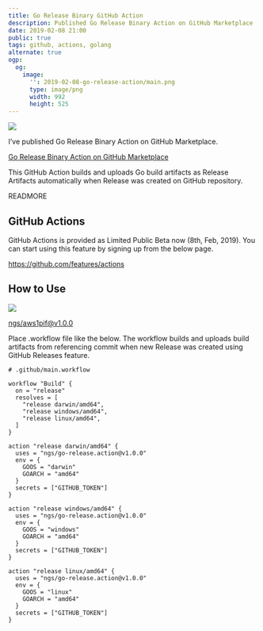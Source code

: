 ```yaml
---
title: Go Release Binary GitHub Action
description: Published Go Release Binary Action on GitHub Marketplace
date: 2019-02-08 21:00
public: true
tags: github, actions, golang
alternate: true
ogp:
  og:
    image:
      '': 2019-02-08-go-release-action/main.png
      type: image/png
      width: 992
      height: 525
---
```


![](2019-02-08-go-release-action/main.png)

I’ve published Go Release Binary Action on GitHub Marketplace.

[Go Release Binary Action on GitHub Marketplace](https://github.com/marketplace/actions/go-release-binary)

This GitHub Action builds and uploads Go build artifacts as Release Artifacts automatically when Release was created on GitHub repository.

READMORE

## GitHub Actions

GitHub Actions is provided as Limited Public Beta now (8th, Feb, 2019). You can start using this feature by signing up from the below page.

https://github.com/features/actions

## How to Use

![](2019-02-08-go-release-action/release.png)

[ngs/aws1pif@v1.0.0](https://github.com/ngs/aws1pif/releases/tag/v1.0.0)

Place .workflow file like the below. The workflow builds and uploads build artifacts from referencing commit when new Release was created using GitHub Releases feature.

```hcl
# .github/main.workflow

workflow "Build" {
  on = "release"
  resolves = [
    "release darwin/amd64",
    "release windows/amd64",
    "release linux/amd64",
  ]
}

action "release darwin/amd64" {
  uses = "ngs/go-release.action@v1.0.0"
  env = {
    GOOS = "darwin"
    GOARCH = "amd64"
  }
  secrets = ["GITHUB_TOKEN"]
}

action "release windows/amd64" {
  uses = "ngs/go-release.action@v1.0.0"
  env = {
    GOOS = "windows"
    GOARCH = "amd64"
  }
  secrets = ["GITHUB_TOKEN"]
}

action "release linux/amd64" {
  uses = "ngs/go-release.action@v1.0.0"
  env = {
    GOOS = "linux"
    GOARCH = "amd64"
  }
  secrets = ["GITHUB_TOKEN"]
}
```
